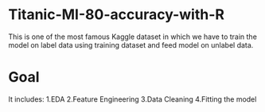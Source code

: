 # Titanic-MI-80-accuracy-with-R
This is one of the most famous Kaggle dataset in which we have to train the model on label data using training dataset and feed model on unlabel data. 

# Goal
It includes:
1.EDA 
2.Feature Engineering
3.Data Cleaning
4.Fitting the model
